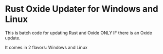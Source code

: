 # Rust Oxide Updater for Windows and Linux

This is batch code for updating Rust and Oxide ONLY IF there is an Oxide update.<br />

It comes in 2 flavors: Windows and Linux
